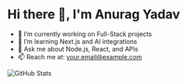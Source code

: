 # Hi there 👋, I'm Anurag Yadav

- 🔭 I’m currently working on Full-Stack projects  
- 🌱 I’m learning Next.js and AI integrations  
- 💬 Ask me about Node.js, React, and APIs  
- 📫 Reach me at: your.email@example.com  

![GitHub Stats](https://github-readme-stats.vercel.app/api?username=anuragyadav&show_icons=true)
